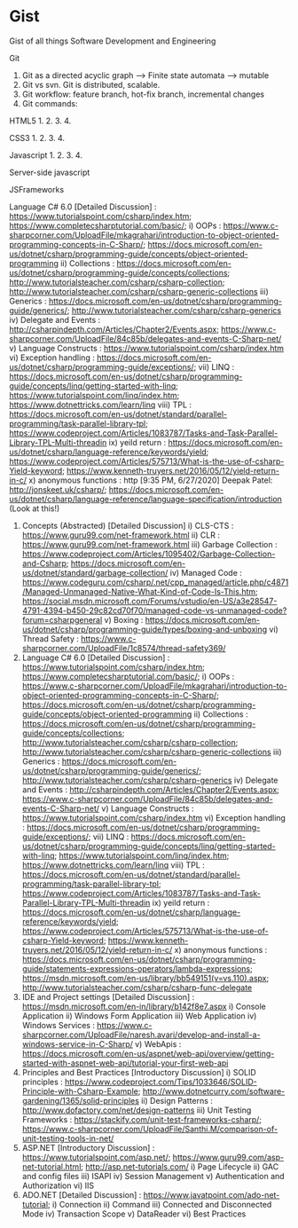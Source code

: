 # Gist
Gist of all things Software Development and Engineering

Git

1. Git as a directed acyclic graph --> Finite state automata --> mutable
2. Git vs svn. Git is distributed, scalable.
3. Git workflow: feature branch, hot-fix branch, incremental changes
4. Git commands: 



HTML5
1.
2.
3.
4.


CSS3
1.
2.
3.
4.


Javascript
1.
2.
3.
4.


Server-side javascript


JSFrameworks







Language C# 6.0 [Detailed Discussion] : https://www.tutorialspoint.com/csharp/index.htm; https://www.completecsharptutorial.com/basic/; 
     i) OOPs : https://www.c-sharpcorner.com/UploadFile/mkagrahari/introduction-to-object-oriented-programming-concepts-in-C-Sharp/; https://docs.microsoft.com/en-us/dotnet/csharp/programming-guide/concepts/object-oriented-programming
     ii) Collections : https://docs.microsoft.com/en-us/dotnet/csharp/programming-guide/concepts/collections; http://www.tutorialsteacher.com/csharp/csharp-collection; http://www.tutorialsteacher.com/csharp/csharp-generic-collections
     iii) Generics : https://docs.microsoft.com/en-us/dotnet/csharp/programming-guide/generics/; http://www.tutorialsteacher.com/csharp/csharp-generics
     iv) Delegate and Events : http://csharpindepth.com/Articles/Chapter2/Events.aspx; https://www.c-sharpcorner.com/UploadFile/84c85b/delegates-and-events-C-Sharp-net/
     v) Language Constructs : https://www.tutorialspoint.com/csharp/index.htm
     vi) Exception handling : https://docs.microsoft.com/en-us/dotnet/csharp/programming-guide/exceptions/; 
     vii) LINQ : https://docs.microsoft.com/en-us/dotnet/csharp/programming-guide/concepts/linq/getting-started-with-linq; https://www.tutorialspoint.com/linq/index.htm; https://www.dotnettricks.com/learn/linq
     viii) TPL : https://docs.microsoft.com/en-us/dotnet/standard/parallel-programming/task-parallel-library-tpl; https://www.codeproject.com/Articles/1083787/Tasks-and-Task-Parallel-Library-TPL-Multi-threadin
     ix) yeild return : https://docs.microsoft.com/en-us/dotnet/csharp/language-reference/keywords/yield; https://www.codeproject.com/Articles/575713/What-is-the-use-of-csharp-Yield-keyword; https://www.kenneth-truyers.net/2016/05/12/yield-return-in-c/
     x) anonymous functions : http
[9:35 PM, 6/27/2020] Deepak Patel: http://jonskeet.uk/csharp/; https://docs.microsoft.com/en-us/dotnet/csharp/language-reference/language-specification/introduction (Look at this!)
 
 1) Concepts (Abstracted) [Detailed Discussion]
     i) CLS-CTS : https://www.guru99.com/net-framework.html
     ii) CLR : https://www.guru99.com/net-framework.html
     iii) Garbage Collection : https://www.codeproject.com/Articles/1095402/Garbage-Collection-and-Csharp; https://docs.microsoft.com/en-us/dotnet/standard/garbage-collection/
     iv) Managed Code : https://www.codeguru.com/csharp/.net/cpp_managed/article.php/c4871/Managed-Unmanaged-Native-What-Kind-of-Code-Is-This.htm; https://social.msdn.microsoft.com/Forums/vstudio/en-US/a3e28547-4791-4394-b450-29c82cd70f70/managed-code-vs-unmanaged-code?forum=csharpgeneral
     v) Boxing : https://docs.microsoft.com/en-us/dotnet/csharp/programming-guide/types/boxing-and-unboxing
     vi) Thread Safety : https://www.c-sharpcorner.com/UploadFile/1c8574/thread-safety369/
 2) Language C# 6.0 [Detailed Discussion] : https://www.tutorialspoint.com/csharp/index.htm; https://www.completecsharptutorial.com/basic/; 
     i) OOPs : https://www.c-sharpcorner.com/UploadFile/mkagrahari/introduction-to-object-oriented-programming-concepts-in-C-Sharp/; https://docs.microsoft.com/en-us/dotnet/csharp/programming-guide/concepts/object-oriented-programming
     ii) Collections : https://docs.microsoft.com/en-us/dotnet/csharp/programming-guide/concepts/collections; http://www.tutorialsteacher.com/csharp/csharp-collection; http://www.tutorialsteacher.com/csharp/csharp-generic-collections
     iii) Generics : https://docs.microsoft.com/en-us/dotnet/csharp/programming-guide/generics/; http://www.tutorialsteacher.com/csharp/csharp-generics
     iv) Delegate and Events : http://csharpindepth.com/Articles/Chapter2/Events.aspx; https://www.c-sharpcorner.com/UploadFile/84c85b/delegates-and-events-C-Sharp-net/
     v) Language Constructs : https://www.tutorialspoint.com/csharp/index.htm
     vi) Exception handling : https://docs.microsoft.com/en-us/dotnet/csharp/programming-guide/exceptions/; 
     vii) LINQ : https://docs.microsoft.com/en-us/dotnet/csharp/programming-guide/concepts/linq/getting-started-with-linq; https://www.tutorialspoint.com/linq/index.htm; https://www.dotnettricks.com/learn/linq
     viii) TPL : https://docs.microsoft.com/en-us/dotnet/standard/parallel-programming/task-parallel-library-tpl; https://www.codeproject.com/Articles/1083787/Tasks-and-Task-Parallel-Library-TPL-Multi-threadin
     ix) yeild return : https://docs.microsoft.com/en-us/dotnet/csharp/language-reference/keywords/yield; https://www.codeproject.com/Articles/575713/What-is-the-use-of-csharp-Yield-keyword; https://www.kenneth-truyers.net/2016/05/12/yield-return-in-c/
     x) anonymous functions : https://docs.microsoft.com/en-us/dotnet/csharp/programming-guide/statements-expressions-operators/lambda-expressions; https://msdn.microsoft.com/en-us/library/bb549151(v=vs.110).aspx; http://www.tutorialsteacher.com/csharp/csharp-func-delegate
 3) IDE and Project settings [Detailed Discussion] : https://msdn.microsoft.com/en-in/library/b142f8e7.aspx
     i) Console Application
     ii) Windows Form Application
     iii) Web Application
     iv) Windows Services : https://www.c-sharpcorner.com/UploadFile/naresh.avari/develop-and-install-a-windows-service-in-C-Sharp/
     v) WebApis : https://docs.microsoft.com/en-us/aspnet/web-api/overview/getting-started-with-aspnet-web-api/tutorial-your-first-web-api
 4) Principles and Best Practices [Introductory Discussion]
     i) SOLID principles : https://www.codeproject.com/Tips/1033646/SOLID-Principle-with-Csharp-Example; http://www.dotnetcurry.com/software-gardening/1365/solid-principles
     ii) Design Patterns : http://www.dofactory.com/net/design-patterns
     iii) Unit Testing Frameworks : https://stackify.com/unit-test-frameworks-csharp/; https://www.c-sharpcorner.com/UploadFile/Santhi.M/comparison-of-unit-testing-tools-in-net/
 5) ASP.NET [Introductory Discussion] : https://www.tutorialspoint.com/asp.net/; https://www.guru99.com/asp-net-tutorial.html; http://asp.net-tutorials.com/
     i) Page Lifecycle
     ii) GAC and config files
     iii) ISAPI
     iv) Session Management
     v) Authentication and Authorization
     vi) IIS
 6) ADO.NET [Detailed Discussion] : https://www.javatpoint.com/ado-net-tutorial; 
     i) Connection
     ii) Command
     iii) Connected and Disconnected Mode
     iv) Transaction Scope
     v) DataReader
     vi) Best Practices


